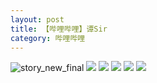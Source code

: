 ```yaml
---
layout: post
title: 【哔哩哔哩】谭Sir
category: 哔哩哔哩
---
```

![story_new_final](http://s79weexgu.hd-bkt.clouddn.com/img/story_new_final_0322.png)
![](http://s79wgrh40.hd-bkt.clouddn.com/img/tan-220514-1.png)
![](http://s79wgrh40.hd-bkt.clouddn.com/img/tan-220514-2.png)
![](http://s79wgrh40.hd-bkt.clouddn.com/img/tan-220514-3.png)
![](http://s79wgrh40.hd-bkt.clouddn.com/img/tan-220514-4.png)
![](http://s79wgrh40.hd-bkt.clouddn.com/img/tan-220514-5.png)
  




